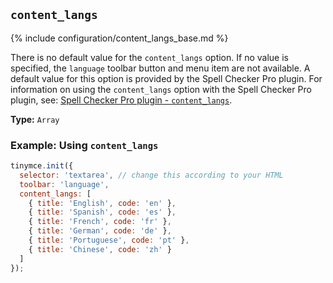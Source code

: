 ## `content_langs`
{% include configuration/content_langs_base.md %}

There is no default value for the `content_langs` option. If no value is specified, the `language` toolbar button and menu item are not available. A default value for this option is provided by the Spell Checker Pro plugin. For information on using the `content_langs` option with the Spell Checker Pro plugin, see: [Spell Checker Pro plugin - `content_langs`]({{site.baseurl}}/plugins/premium/tinymcespellchecker/#content_langs).

**Type:** `Array`

### Example: Using `content_langs`

```js
tinymce.init({
  selector: 'textarea', // change this according to your HTML
  toolbar: 'language',
  content_langs: [
    { title: 'English', code: 'en' },
    { title: 'Spanish', code: 'es' },
    { title: 'French', code: 'fr' },
    { title: 'German', code: 'de' },
    { title: 'Portuguese', code: 'pt' },
    { title: 'Chinese', code: 'zh' }
  ]
});
```
